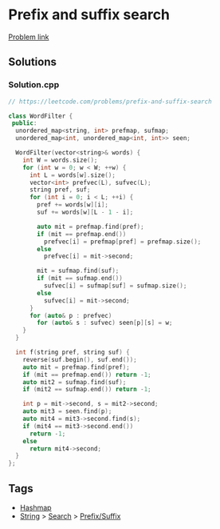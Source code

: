 # Prefix and suffix search

[Problem link](https://leetcode.com/problems/prefix-and-suffix-search)

## Solutions


### Solution.cpp
```cpp
// https://leetcode.com/problems/prefix-and-suffix-search

class WordFilter {
 public:
  unordered_map<string, int> prefmap, sufmap;
  unordered_map<int, unordered_map<int, int>> seen;

  WordFilter(vector<string>& words) {
    int W = words.size();
    for (int w = 0; w < W; ++w) {
      int L = words[w].size();
      vector<int> prefvec(L), sufvec(L);
      string pref, suf;
      for (int i = 0; i < L; ++i) {
        pref += words[w][i];
        suf += words[w][L - 1 - i];

        auto mit = prefmap.find(pref);
        if (mit == prefmap.end())
          prefvec[i] = prefmap[pref] = prefmap.size();
        else
          prefvec[i] = mit->second;

        mit = sufmap.find(suf);
        if (mit == sufmap.end())
          sufvec[i] = sufmap[suf] = sufmap.size();
        else
          sufvec[i] = mit->second;
      }
      for (auto& p : prefvec)
        for (auto& s : sufvec) seen[p][s] = w;
    }
  }

  int f(string pref, string suf) {
    reverse(suf.begin(), suf.end());
    auto mit = prefmap.find(pref);
    if (mit == prefmap.end()) return -1;
    auto mit2 = sufmap.find(suf);
    if (mit2 == sufmap.end()) return -1;

    int p = mit->second, s = mit2->second;
    auto mit3 = seen.find(p);
    auto mit4 = mit3->second.find(s);
    if (mit4 == mit3->second.end())
      return -1;
    else
      return mit4->second;
  }
};

```
## Tags

* [Hashmap](/Collections/hashmap.md#hashmap)
* [String](/Collections/string.md#string) > [Search](/Collections/string.md#search) > [Prefix/Suffix](/Collections/string.md#prefix-suffix)
